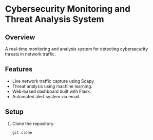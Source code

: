 # Cybersecurity Monitoring and Threat Analysis System

## Overview
A real-time monitoring and analysis system for detecting cybersecurity threats in network traffic.

## Features
- Live network traffic capture using Scapy.
- Threat analysis using machine learning.
- Web-based dashboard built with Flask.
- Automated alert system via email.

## Setup
1. Clone the repository:
   ```bash
   git clone